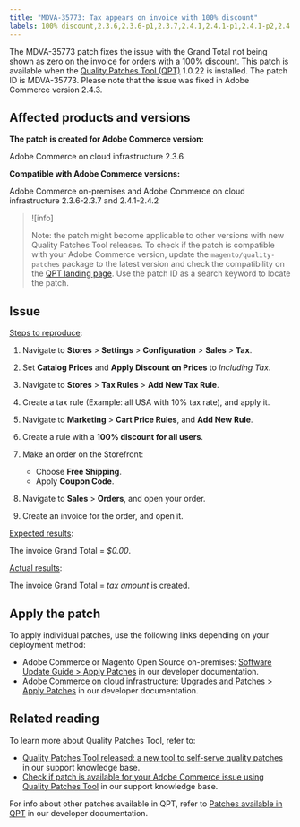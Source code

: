 ```yaml
---
title: "MDVA-35773: Tax appears on invoice with 100% discount"
labels: 100% discount,2.3.6,2.3.6-p1,2.3.7,2.4.1,2.4.1-p1,2.4.1-p2,2.4.2,QPT 1.0.22,QPT patches,Magento Commerce,Magento Commerce Cloud,Quality Patches Tool,grand total,invoice,tax miscalculated,Adobe Commerce,cloud infrastructure,on-premises
---
```


The MDVA-35773 patch fixes the issue with the Grand Total not being shown as zero on the invoice for orders with a 100% discount. This patch is available when the [Quality Patches Tool (QPT)](https://support.magento.com/hc/en-us/articles/360047139492) 1.0.22 is installed. The patch ID is MDVA-35773. Please note that the issue was fixed in Adobe Commerce version 2.4.3.

## Affected products and versions

**The patch is created for Adobe Commerce version:**

Adobe Commerce on cloud infrastructure 2.3.6

**Compatible with Adobe Commerce versions:**

Adobe Commerce on-premises and Adobe Commerce on cloud infrastructure 2.3.6-2.3.7 and 2.4.1-2.4.2

>![info]
>
>Note: the patch might become applicable to other versions with new Quality Patches Tool releases. To check if the patch is compatible with your Adobe Commerce version, update the `magento/quality-patches` package to the latest version and check the compatibility on the [QPT landing page](https://devdocs.magento.com/quality-patches/tool.html#patch-grid). Use the patch ID as a search keyword to locate the patch.

## Issue

<ins>Steps to reproduce</ins>:

1. Navigate to **Stores** > **Settings** > **Configuration** > **Sales** > **Tax**.
1. Set **Catalog Prices** and **Apply Discount on Prices** to *Including Tax*.
1. Navigate to **Stores** > **Tax Rules** > **Add New Tax Rule**.
1. Create a tax rule (Example: all USA with 10% tax rate), and apply it.
1. Navigate to **Marketing** > **Cart Price Rules**, and **Add New Rule**.
1. Create a rule with a **100% discount for all users**.
1. Make an order on the Storefront:

    * Choose **Free Shipping**.
    * Apply **Coupon Code**.

1. Navigate to **Sales** > **Orders**, and open your order.
1. Create an invoice for the order, and open it.

<ins>Expected results</ins>:

The invoice Grand Total = *$0.00*.

<ins>Actual results</ins>:

The invoice Grand Total = *tax amount* is created.

## Apply the patch

To apply individual patches, use the following links depending on your deployment method:

* Adobe Commerce or Magento Open Source on-premises: [Software Update Guide > Apply Patches](https://devdocs.magento.com/guides/v2.4/comp-mgr/patching/mqp.html) in our developer documentation.
* Adobe Commerce on cloud infrastructure: [Upgrades and Patches > Apply Patches](https://devdocs.magento.com/cloud/project/project-patch.html) in our developer documentation.

## Related reading

To learn more about Quality Patches Tool, refer to:

* [Quality Patches Tool released: a new tool to self-serve quality patches](https://support.magento.com/hc/en-us/articles/360047139492) in our support knowledge base.
* [Check if patch is available for your Adobe Commerce issue using Quality Patches Tool](https://support.magento.com/hc/en-us/articles/360047125252) in our support knowledge base.

For info about other patches available in QPT, refer to [Patches available in QPT](https://devdocs.magento.com/quality-patches/tool.html#patch-grid) in our developer documentation.
